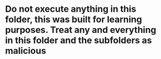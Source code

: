 # Do not execute anything in this folder, this was built for learning purposes. Treat any and everything in this folder and the subfolders as malicious
